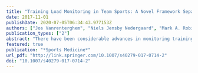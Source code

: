 ```yaml
---
title: "Training Load Monitoring in Team Sports: A Novel Framework Separating Physiological and Biomechanical Load-Adaptation Pathways"
date: 2017-11-01
publishDate: 2020-07-05T06:34:43.977153Z
authors: ["Jos Vanrenterghem", "Niels Jensby Nedergaard", "Mark A. Robinson", "Barry Drust"]
publication_types: ["2"]
abstract: "There have been considerable advances in monitoring training load in running-based team sports in recent years. Novel technologies nowadays offer ample opportunities to continuously monitor the activities of a player. These activities lead to internal biochemical stresses on the various physiological subsystems; however, they also cause internal mechanical stresses on the various musculoskeletal tissues. Based on the amount and periodization of these stresses, the subsystems and tissues adapt. Therefore, by monitoring external loads, one hopes to estimate internal loads to predict adaptation, through understanding the load-adaptation pathways. We propose a new theoretical framework in which physiological and biomechanical load-adaptation pathways are considered separately, shedding new light on some of the previously published evidence. We hope that it can help the various practitioners in this ﬁeld (trainers, coaches, medical staff, sport scientists) to align their thoughts when considering the value of monitoring load, and that it can help researchers design experiments that can better rationalize training-load monitoring for improving performance while preventing injury."
featured: true
publication: "*Sports Medicine*"
url_pdf: "http://link.springer.com/10.1007/s40279-017-0714-2"
doi: "10.1007/s40279-017-0714-2"
---
```

